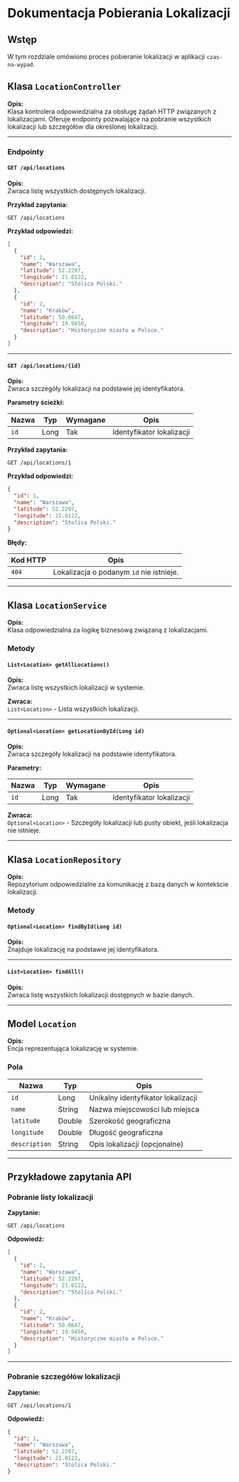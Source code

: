 
# Dokumentacja Pobierania Lokalizacji

## Wstęp

W tym rozdziale omówiono proces pobieranie lokalizacji w aplikacji `czas-na-wypad`.


## Klasa `LocationController`


**Opis:**  
Klasa kontrolera odpowiedzialna za obsługę żądań HTTP związanych z lokalizacjami. Oferuje endpointy pozwalające na pobranie wszystkich lokalizacji lub szczegółów dla określonej lokalizacji.

---

### Endpointy

#### `GET /api/locations`

**Opis:**  
Zwraca listę wszystkich dostępnych lokalizacji.

**Przykład zapytania:**
```http
GET /api/locations
```

**Przykład odpowiedzi:**
```json
[
  {
    "id": 1,
    "name": "Warszawa",
    "latitude": 52.2297,
    "longitude": 21.0122,
    "description": "Stolica Polski."
  },
  {
    "id": 2,
    "name": "Kraków",
    "latitude": 50.0647,
    "longitude": 19.9450,
    "description": "Historyczne miasto w Polsce."
  }
]
```

---

#### `GET /api/locations/{id}`

**Opis:**  
Zwraca szczegóły lokalizacji na podstawie jej identyfikatora.

**Parametry ścieżki:**

| Nazwa | Typ  | Wymagane | Opis                     |
|-------|------|----------|--------------------------|
| `id`  | Long | Tak      | Identyfikator lokalizacji |

**Przykład zapytania:**
```http
GET /api/locations/1
```

**Przykład odpowiedzi:**
```json
{
  "id": 1,
  "name": "Warszawa",
  "latitude": 52.2297,
  "longitude": 21.0122,
  "description": "Stolica Polski."
}
```

**Błędy:**

| Kod HTTP | Opis                                     |
|----------|------------------------------------------|
| `404`    | Lokalizacja o podanym `id` nie istnieje. |

---

## Klasa `LocationService`



**Opis:**  
Klasa odpowiedzialna za logikę biznesową związaną z lokalizacjami.

### Metody

#### `List<Location> getAllLocations()`

**Opis:**  
Zwraca listę wszystkich lokalizacji w systemie.

**Zwraca:**  
`List<Location>` - Lista wszystkich lokalizacji.

---

#### `Optional<Location> getLocationById(Long id)`

**Opis:**  
Zwraca szczegóły lokalizacji na podstawie identyfikatora.

**Parametry:**

| Nazwa | Typ  | Wymagane | Opis                     |
|-------|------|----------|--------------------------|
| `id`  | Long | Tak      | Identyfikator lokalizacji |

**Zwraca:**  
`Optional<Location>` - Szczegóły lokalizacji lub pusty obiekt, jeśli lokalizacja nie istnieje.

---

## Klasa `LocationRepository`


**Opis:**  
Repozytorium odpowiedzialne za komunikację z bazą danych w kontekście lokalizacji.

### Metody

#### `Optional<Location> findById(Long id)`

**Opis:**  
Znajduje lokalizację na podstawie jej identyfikatora.

---

#### `List<Location> findAll()`

**Opis:**  
Zwraca listę wszystkich lokalizacji dostępnych w bazie danych.

---

## Model `Location`



**Opis:**  
Encja reprezentująca lokalizację w systemie.

### Pola

| Nazwa        | Typ     | Opis                                 |
|--------------|---------|--------------------------------------|
| `id`         | Long    | Unikalny identyfikator lokalizacji   |
| `name`       | String  | Nazwa miejscowości lub miejsca       |
| `latitude`   | Double  | Szerokość geograficzna               |
| `longitude`  | Double  | Długość geograficzna                |
| `description`| String  | Opis lokalizacji (opcjonalne)        |

---

## Przykładowe zapytania API

### Pobranie listy lokalizacji

**Zapytanie:**
```http
GET /api/locations
```

**Odpowiedź:**
```json
[
  {
    "id": 1,
    "name": "Warszawa",
    "latitude": 52.2297,
    "longitude": 21.0122,
    "description": "Stolica Polski."
  },
  {
    "id": 2,
    "name": "Kraków",
    "latitude": 50.0647,
    "longitude": 19.9450,
    "description": "Historyczne miasto w Polsce."
  }
]
```

---

### Pobranie szczegółów lokalizacji

**Zapytanie:**
```http
GET /api/locations/1
```

**Odpowiedź:**
```json
{
  "id": 1,
  "name": "Warszawa",
  "latitude": 52.2297,
  "longitude": 21.0122,
  "description": "Stolica Polski."
}
```


